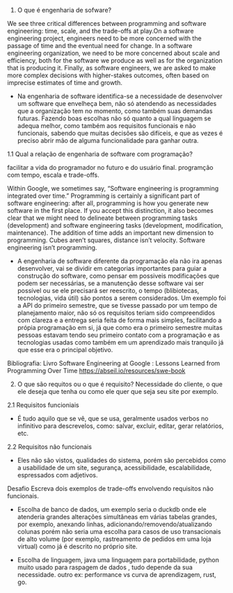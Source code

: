 1. O que é engenharia de sofware?

We see three critical differences between programming and software engineering: time, scale, and the trade-offs at play.On a software engineering project, engineers need to be more concerned with the passage of time and the eventual need for change. In a software engineering organization, we need to be more concerned about scale and efficiency, both for the software we produce as well as for the organization that is producing it. Finally, as software engineers, we are asked to make more complex decisions with higher-stakes outcomes, often based on imprecise estimates of time and growth.

- Na engenharia de software identifica-se a necessidade de desenvolver um software que envelheça bem, não só atendendo as necessidades que a organização tem no momento, como também suas demandas futuras. Fazendo boas escolhas não só quanto a qual linguagem se adequa melhor, como também aos requisitos funcionais e não funcionais, sabendo que muitas decisões são difíceis, e que as vezes é preciso abrir mão de alguma funcionalidade para ganhar outra.

1.1 Qual a relação de engenharia de software com programação?

facilitar a vida do programador no futuro e do usuário final.
programção com tempo, escala e trade-offs.

Within Google, we sometimes say, “Software engineering is programming integrated over time.” Programming  is certainly a significant part of software engineering: after all, programming is how you generate new software in the first place. If you accept this distinction, it also becomes clear that we might need to delineate between programming tasks (development) and software engineering tasks (development, modification, maintenance). The addition of time adds an important new dimension to programming. Cubes aren’t squares, distance isn’t velocity. Software engineering isn’t programming.

- A engenharia de software diferente da programação ela não ira apenas desenvolver, vai se dividir em categorias importantes para guiar a construção do software, como pensar em possiveis modificações que podem ser necessárias, se a manutenção desse software vai ser possível ou se ele precisará ser reescrito, o tempo (blibiotecas, tecnologias, vida útil) são pontos a serem considerados. Um exemplo foi a API do primeiro semestre, que se tivesse passado por um tempo de planejamento maior, não só os requisitos teriam sido compreendidos com  clareza e a entrega seria feita de forma mais simples, facilitando a própia programação em si, já que como era o primeiro semestre muitas pessoas estavam tendo seu primeiro contato com a programação e as tecnologias usadas como também em um aprendizado mais tranquilo já que esse era o principal objetivo.   


Bibliografia: Livro Software Engineering at Google : Lessons Learned from Programming Over Time
https://abseil.io/resources/swe-book

2. O que são requitos ou o que é requisito?
Necessidade do cliente, o que ele deseja que tenha ou como ele quer que seja seu site por exemplo. 
 <!--  -->

2.1 Requisitos funcioniais 
- É tudo aquilo que se vê, que se usa, geralmente usados verbos no infinitivo para descrevelos, como: salvar, excluir, editar, gerar relatórios, etc.
<!-- Ações, tarefas que o sistema realiza -->

2.2 Requisitos não funcionais
- Eles não são vistos, qualidades do sistema, porém são percebidos como a usabilidade de um site, segurança, acessibilidade, escalabilidade, espressados com adjetivos. 
<!--  -->
Desafio 
Escreva dois exemplos de trade-offs envolvendo requisitos não funcionais.
- Escolha de banco de dados, um exemplo seria o duckdb onde ele atenderia grandes alterações simultâneas em várias tabelas grandes, por exemplo, anexando linhas, adicionando/removendo/atualizando colunas porém não seria uma escolha para casos de uso transacionais de alto volume (por exemplo, rastreamento de pedidos em uma loja virtual) como já é descrito no próprio site.
<!-- banco de dados não relacionais, relacionais, depende das buscas.  -->

- Escolha de linguagem, java uma linguagem para portabilidade, python muito usado para raspagem de dados , tudo depende da sua  necessidade.
outro ex: performance vs curva de aprendizagem, rust, go.



